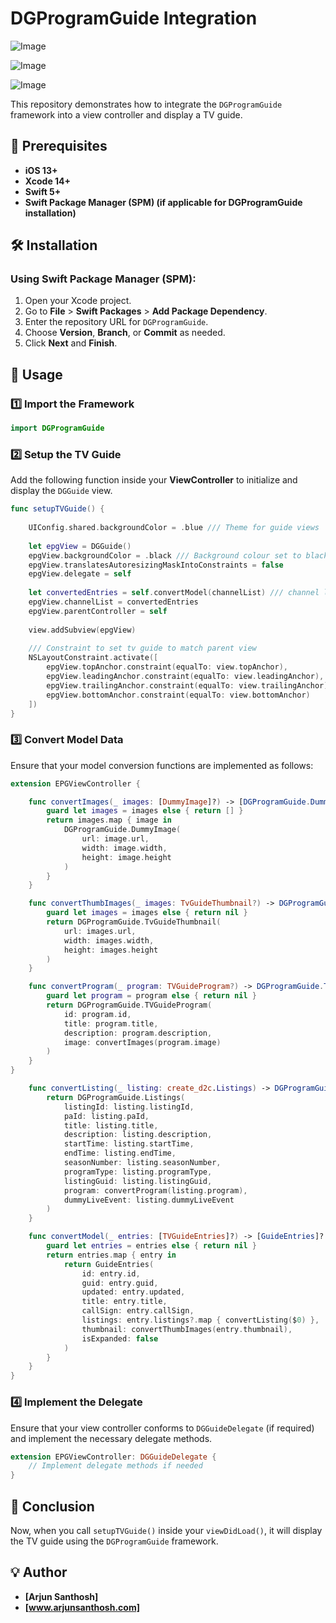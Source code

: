# DGProgramGuide Integration

![Image](https://github.com/user-attachments/assets/f59a92ab-97a5-4fdb-80a5-487fa26244b3)

![Image](https://github.com/user-attachments/assets/8b31e6e1-cad0-4563-b4ec-f1412f2737a0)

![Image](https://github.com/user-attachments/assets/d9405512-b16a-473c-828a-e79b8accf76f)

This repository demonstrates how to integrate the `DGProgramGuide` framework into a view controller and display a TV guide.

## 📌 Prerequisites

- **iOS 13+**
- **Xcode 14+**
- **Swift 5+**
- **Swift Package Manager (SPM) (if applicable for DGProgramGuide installation)**

## 🛠 Installation

### Using Swift Package Manager (SPM):
1. Open your Xcode project.
2. Go to **File** > **Swift Packages** > **Add Package Dependency**.
3. Enter the repository URL for `DGProgramGuide`.
4. Choose **Version**, **Branch**, or **Commit** as needed.
5. Click **Next** and **Finish**.

## 📖 Usage

### 1️⃣ Import the Framework

```swift
import DGProgramGuide
```

### 2️⃣ Setup the TV Guide

Add the following function inside your **ViewController** to initialize and display the `DGGuide` view.

```swift
func setupTVGuide() {
    
    UIConfig.shared.backgroundColor = .blue /// Theme for guide views
    
    let epgView = DGGuide()
    epgView.backgroundColor = .black /// Background colour set to black by default
    epgView.translatesAutoresizingMaskIntoConstraints = false
    epgView.delegate = self
    
    let convertedEntries = self.convertModel(channelList) /// channel list is the data for EPG
    epgView.channelList = convertedEntries
    epgView.parentController = self
    
    view.addSubview(epgView)
    
    /// Constraint to set tv guide to match parent view
    NSLayoutConstraint.activate([
        epgView.topAnchor.constraint(equalTo: view.topAnchor),
        epgView.leadingAnchor.constraint(equalTo: view.leadingAnchor),
        epgView.trailingAnchor.constraint(equalTo: view.trailingAnchor),
        epgView.bottomAnchor.constraint(equalTo: view.bottomAnchor)
    ])
}
```

### 3️⃣ Convert Model Data

Ensure that your model conversion functions are implemented as follows:

```swift
extension EPGViewController {

    func convertImages(_ images: [DummyImage]?) -> [DGProgramGuide.DummyImage] {
        guard let images = images else { return [] }
        return images.map { image in
            DGProgramGuide.DummyImage(
                url: image.url,
                width: image.width,
                height: image.height
            )
        }
    }

    func convertThumbImages(_ images: TvGuideThumbnail?) -> DGProgramGuide.TvGuideThumbnail? {
        guard let images = images else { return nil }
        return DGProgramGuide.TvGuideThumbnail(
            url: images.url,
            width: images.width,
            height: images.height
        )
    }

    func convertProgram(_ program: TVGuideProgram?) -> DGProgramGuide.TVGuideProgram? {
        guard let program = program else { return nil }
        return DGProgramGuide.TVGuideProgram(
            id: program.id,
            title: program.title,
            description: program.description,
            image: convertImages(program.image)
        )
    }
}
```

```swift
    func convertListing(_ listing: create_d2c.Listings) -> DGProgramGuide.Listings {
        return DGProgramGuide.Listings(
            listingId: listing.listingId,
            paId: listing.paId,
            title: listing.title,
            description: listing.description,
            startTime: listing.startTime,
            endTime: listing.endTime,
            seasonNumber: listing.seasonNumber,
            programType: listing.programType,
            listingGuid: listing.listingGuid,
            program: convertProgram(listing.program),
            dummyLiveEvent: listing.dummyLiveEvent
        )
    }

    func convertModel(_ entries: [TVGuideEntries]?) -> [GuideEntries]? {
        guard let entries = entries else { return nil }
        return entries.map { entry in
            return GuideEntries(
                id: entry.id,
                guid: entry.guid,
                updated: entry.updated,
                title: entry.title,
                callSign: entry.callSign,
                listings: entry.listings?.map { convertListing($0) },
                thumbnail: convertThumbImages(entry.thumbnail),
                isExpanded: false
            )
        }
    }
}
```

### 4️⃣ Implement the Delegate

Ensure that your view controller conforms to `DGGuideDelegate` (if required) and implement the necessary delegate methods.

```swift
extension EPGViewController: DGGuideDelegate {
    // Implement delegate methods if needed
}
```

## 🎯 Conclusion

Now, when you call `setupTVGuide()` inside your `viewDidLoad()`, it will display the TV guide using the `DGProgramGuide` framework.

## 💡 Author

- **[Arjun Santhosh]**
- **[www.arjunsanthosh.com]**
